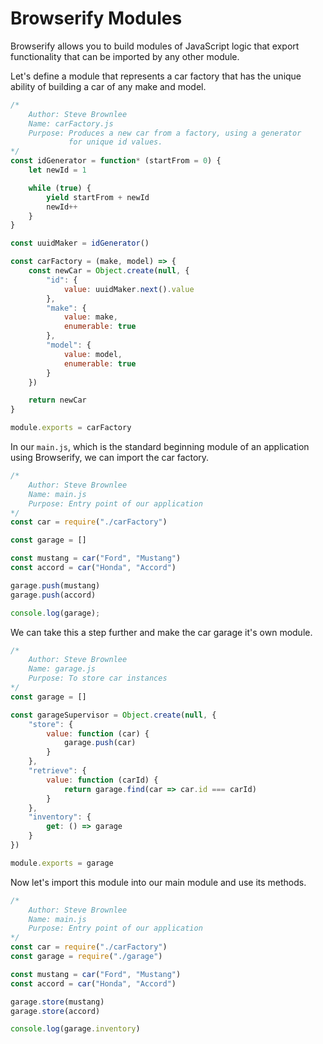# Browserify Modules

Browserify allows you to build modules of JavaScript logic that export functionality that can be imported by any other module.

Let's define a module that represents a car factory that has the unique ability of building a car of any make and model.

```js
/*
    Author: Steve Brownlee
    Name: carFactory.js
    Purpose: Produces a new car from a factory, using a generator
             for unique id values.
*/
const idGenerator = function* (startFrom = 0) {
    let newId = 1

    while (true) {
        yield startFrom + newId
        newId++
    }
}

const uuidMaker = idGenerator()

const carFactory = (make, model) => {
    const newCar = Object.create(null, {
        "id": {
            value: uuidMaker.next().value
        },
        "make": {
            value: make,
            enumerable: true
        },
        "model": {
            value: model,
            enumerable: true
        }
    })

    return newCar
}

module.exports = carFactory
```

In our `main.js`, which is the standard beginning module of an application using Browserify, we can import the car factory.

```js
/*
    Author: Steve Brownlee
    Name: main.js
    Purpose: Entry point of our application
*/
const car = require("./carFactory")

const garage = []

const mustang = car("Ford", "Mustang")
const accord = car("Honda", "Accord")

garage.push(mustang)
garage.push(accord)

console.log(garage);
```

We can take this a step further and make the car garage it's own module.

```js
/*
    Author: Steve Brownlee
    Name: garage.js
    Purpose: To store car instances
*/
const garage = []

const garageSupervisor = Object.create(null, {
    "store": {
        value: function (car) {
            garage.push(car)
        }
    },
    "retrieve": {
        value: function (carId) {
            return garage.find(car => car.id === carId)
        }
    },
    "inventory": {
        get: () => garage
    }
})

module.exports = garage
```

Now let's import this module into our main module and use its methods.

```js
/*
    Author: Steve Brownlee
    Name: main.js
    Purpose: Entry point of our application
*/
const car = require("./carFactory")
const garage = require("./garage")

const mustang = car("Ford", "Mustang")
const accord = car("Honda", "Accord")

garage.store(mustang)
garage.store(accord)

console.log(garage.inventory)
```

